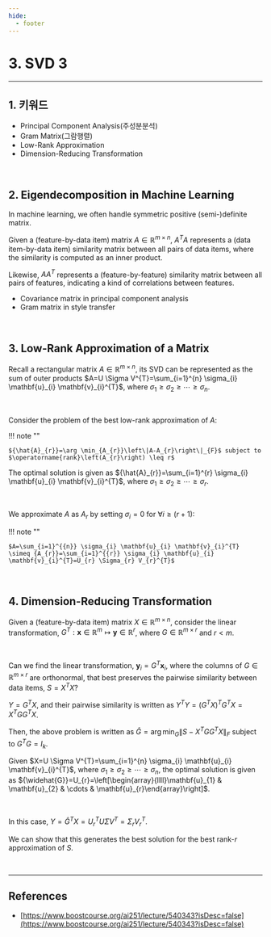 ```yaml
---
hide:
  - footer
---
```


# 3. SVD 3

---

## 1. 키워드

- Principal Component Analysis(주성분분석)
- Gram Matrix(그람행렬)
- Low-Rank Approximation
- Dimension-Reducing Transformation

<br/>

## 2. Eigendecomposition in Machine Learning

In machine learning, we often handle symmetric positive (semi-)definite matrix.

Given a (feature-by-data item) matrix $A \in \mathbb{R}^{m \times n}$, $A^{T} A$ represents a (data item-by-data item) similarity matrix between all pairs of data items, where the similarity is computed as an inner product.

Likewise, $A A^{T}$ represents a (feature-by-feature) similarity matrix between all pairs of features, indicating a kind of correlations between features.

- Covariance matrix in principal component analysis
- Gram matrix in style transfer

<br/>

## 3. Low-Rank Approximation of a Matrix

Recall a rectangular matrix $A \in \mathbb{R}^{m \times n}$, its SVD can be represented as the sum of outer products $A=U \Sigma V^{T}=\sum_{i=1}^{n} \sigma_{i} \mathbf{u}_{i} \mathbf{v}_{i}^{T}$, where $\sigma_{1} \geq \sigma_{2} \geq \cdots \geq \sigma_{n}$.

<br/>

Consider the problem of the best low-rank approximation of $A$:

!!! note ""

    ${\hat{A}_{r}}=\arg \min_{A_{r}}\left\|A-A_{r}\right\|_{F}$ subject to $\operatorname{rank}\left(A_{r}\right) \leq r$

The optimal solution is given as ${\hat{A}_{r}}=\sum_{i=1}^{r} \sigma_{i} \mathbf{u}_{i} \mathbf{v}_{i}^{T}$, where $\sigma_{1} \geq \sigma_{2} \geq \cdots \geq \sigma_{{r}}$.

<br/>

We approximate $A$ as $A_{r}$ by setting $\sigma_{i}=0$ for $\forall i \geq(r+1)$:

!!! note ""

    $A=\sum_{i=1}^{{n}} \sigma_{i} \mathbf{u}_{i} \mathbf{v}_{i}^{T} \simeq {A_{r}}=\sum_{i=1}^{{r}} \sigma_{i} \mathbf{u}_{i} \mathbf{v}_{i}^{T}=U_{r} \Sigma_{r} V_{r}^{T}$

<br/>

## 4. Dimension-Reducing Transformation

Given a (feature-by-data item) matrix $X \in \mathbb{R}^{m \times n}$, consider the linear transformation, $G^{T}: \mathbf{x} \in \mathbb{R}^{m} \mapsto \mathbf{y} \in \mathbb{R}^{r}$, where $G \in \mathbb{R}^{m \times r}$ and $r<m$.

<br/>

Can we find the linear transformation, $\mathbf{y}_{i}=G^{T} \mathbf{x}_{i}$, where the columns of $G \in \mathbb{R}^{m \times r}$ are orthonormal, that best preserves the pairwise similarity between data items, $S=X^{T} X$?

$Y=G^{T} X$, and their pairwise similarity is written as $Y^{T} Y=\left(G^{T} X\right)^{T} G^{T} X=X^{T} G G^{T} X$.

Then, the above problem is written as ${\widehat{G}}=\arg \min _{G}\left\|S-X^{T} G G^{T} X\right\|_{F}$ subject to $G^{T} G=I_{k}$.

Given $X=U \Sigma V^{T}=\sum_{i=1}^{n} \sigma_{i} \mathbf{u}_{i} \mathbf{v}_{i}^{T}$, where $\sigma_{1} \geq \sigma_{2} \geq \cdots \geq \sigma_{n}$, the optimal solution is given as ${\widehat{G}}=U_{r}=\left[\begin{array}{llll}\mathbf{u}_{1} & \mathbf{u}_{2} & \cdots & \mathbf{u}_{r}\end{array}\right]$.

<br/>

In this case, $Y={\widehat{G}^{T}} X=U_{r}^{T} U \Sigma V^{T}=\Sigma_{r} V_{r}^{T}$.

We can show that this generates the best solution for the best rank-$r$ approximation of $S$.

<br/>

---

## References

- [https://www.boostcourse.org/ai251/lecture/540343?isDesc=false](https://www.boostcourse.org/ai251/lecture/540343?isDesc=false)

